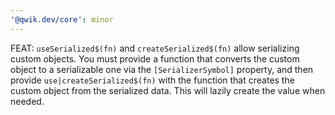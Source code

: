 ```yaml
---
'@qwik.dev/core': minor
---
```


FEAT: `useSerialized$(fn)` and `createSerialized$(fn)` allow serializing custom objects. You must provide a
function that converts the custom object to a serializable one via the `[SerializerSymbol]`
property, and then provide `use|createSerialized$(fn)` with the function that creates the custom object
from the serialized data. This will lazily create the value when needed.
